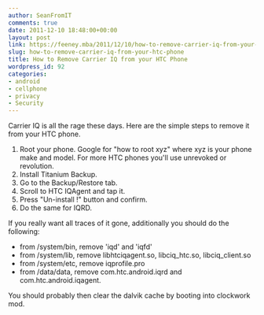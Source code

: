 ```yaml
---
author: SeanFromIT
comments: true
date: 2011-12-10 18:48:00+00:00
layout: post
link: https://feeney.mba/2011/12/10/how-to-remove-carrier-iq-from-your-htc-phone/
slug: how-to-remove-carrier-iq-from-your-htc-phone
title: How to Remove Carrier IQ from your HTC Phone
wordpress_id: 92
categories:
- android
- cellphone
- privacy
- Security
---
```


Carrier IQ is all the rage these days. Here are the simple steps to remove it from your HTC phone.  


  1. Root your phone. Google for "how to root xyz" where xyz is your phone make and model. For more HTC phones you'll use unrevoked or revolution.
  2. Install Titanium Backup.
  3. Go to the Backup/Restore tab.
  4. Scroll to HTC IQAgent and tap it.
  5. Press "Un-install !" button and confirm.
  6. Do the same for IQRD.

If you really want all traces of it gone, additionally you should do the following:

  * from /system/bin, remove 'iqd' and 'iqfd'
  * from /system/lib, remove libhtciqagent.so, libciq_htc.so, libciq_client.so
  * from /system/etc, remove iqprofile.pro
  * from /data/data, remove com.htc.android.iqrd and com.htc.android.iqagent. 

You should probably then clear the dalvik cache by booting into clockwork mod.
